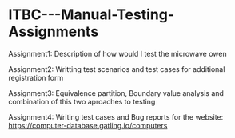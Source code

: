 # ITBC---Manual-Testing-Assignments
Assignment1: Description of how would I test the microwave owen

Assignment2: Writting test scenarios and test cases for additional registration form

Assignment3: Equivalence partition, Boundary value analysis and combination of this two aproaches to testing

Assignment4: Writing test cases and Bug reports for the website: https://computer-database.gatling.io/computers
